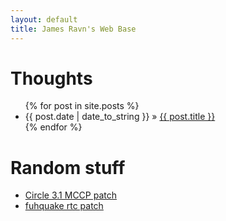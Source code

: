 ```yaml
---
layout: default
title: James Ravn's Web Base
---
```


Thoughts
========

<ul class="posts">
{% for post in site.posts %}
  <li><span>{{ post.date | date_to_string }}</span> &raquo; <a href="{{ post.url }}">{{ post.title }}</a></li>
{% endfor %}
</ul>


Random stuff
============

- [Circle 3.1 MCCP patch](/random/mccp/)
- [fuhquake rtc patch](http://ezquake.sourceforge.net/docs/?rtc)
